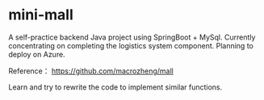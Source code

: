 # mini-mall
A self-practice backend Java project using SpringBoot + MySql. 
Currently concentrating on completing the logistics system component.
Planning to deploy on Azure.

Reference： https://github.com/macrozheng/mall

Learn and try to rewrite the code to implement similar functions.
